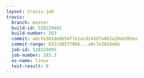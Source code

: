 ```yaml
---
layout: travis-job
travis:
  branch: master
  build-id: 528229492
  build-number: 283
  commit: a8c7e301de6b54f7e1acd24397a862a28eb303ec
  commit-range: 831cd85f70b6...a8c7e301de6b
  job-id: 528229495
  job-number: 283.3
  os-name: linux
  test-result: 0
---
```

